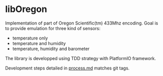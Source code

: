 # libOregon
Implementation of part of Oregon Scientific(tm) 433Mhz encoding.
Goal is to provide emulation for three kind of sensors:
* temperature only
* temperature and humidity
* temperature, humidity and barometer

The library is developped using TDD strategy with PlatformIO framework.

Development steps detailed in [process.md](docs/process.md) matches git tags.
